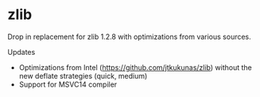 # zlib
Drop in replacement for zlib 1.2.8 with optimizations from various sources.

Updates
- Optimizations from Intel (https://github.com/jtkukunas/zlib)
  without the new deflate strategies (quick, medium) 
- Support for MSVC14 compiler
